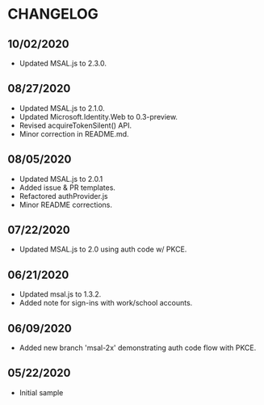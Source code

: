 # CHANGELOG

## 10/02/2020

* Updated MSAL.js to 2.3.0.

## 08/27/2020

* Updated MSAL.js to 2.1.0.
* Updated Microsoft.Identity.Web to 0.3-preview.
* Revised acquireTokenSilent() API.
* Minor correction in README.md.

## 08/05/2020

* Updated MSAL.js to 2.0.1
* Added issue & PR templates.
* Refactored authProvider.js
* Minor README corrections.

## 07/22/2020

* Updated MSAL.js to 2.0 using auth code w/ PKCE.

## 06/21/2020

* Updated msal.js to 1.3.2.
* Added note for sign-ins with work/school accounts.

## 06/09/2020

* Added new branch 'msal-2x' demonstrating auth code flow with PKCE.

## 05/22/2020

* Initial sample
